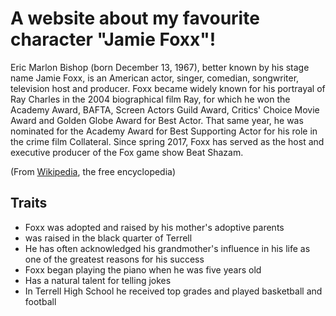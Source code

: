 # A website about my favourite character "Jamie Foxx"!


Eric Marlon Bishop (born December 13, 1967), better known by his stage name Jamie Foxx, is an American actor, singer, comedian, songwriter, television host and producer. Foxx became widely known for his portrayal of Ray Charles in the 2004 biographical film Ray, for which he won the Academy Award, BAFTA, Screen Actors Guild Award, Critics' Choice Movie Award and Golden Globe Award for Best Actor. That same year, he was nominated for the Academy Award for Best Supporting Actor for his role in the crime film Collateral. Since spring 2017, Foxx has served as the host and executive producer of the Fox game show Beat Shazam. 

\(From [Wikipedia](https://en.wikipedia.org/wiki/Jamie_Foxx), the free encyclopedia\)


## Traits
* Foxx was adopted and raised by his mother's adoptive parents
* was raised in the black quarter of Terrell
* He has often acknowledged his grandmother's influence in his life as one of the greatest reasons for his success
* Foxx began playing the piano when he was five years old
* Has a natural talent for telling jokes
* In Terrell High School he received top grades and played basketball and football 

